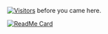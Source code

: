 [![Visitors](https://visitor-badge.laobi.icu/badge?page_id=HermitSun.HermitSun)]() before you came here.

[![ReadMe Card](https://github-readme-stats.hermitsun.vercel.app/api?username=HermitSun&count_private=true&show_icons=true)]()

